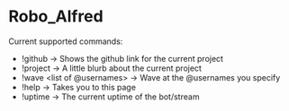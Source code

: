 # Robo_Alfred

Current supported commands:
  - !github   -> Shows the github link for the current project
  - !project  -> A little blurb about the current project
  - !wave <list of @usernames> -> Wave at the @usernames you specify
  - !help     -> Takes you to this page
  - !uptime   -> The current uptime of the bot/stream
